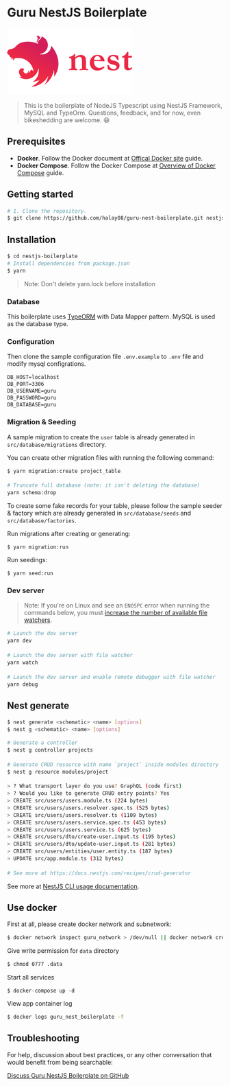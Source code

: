 # Guru NestJS Boilerplate

[![Guru NestJS](./nest-logo.png)](https://github.com/nestjs/nest)

> This is the boilerplate of NodeJS Typescript using NestJS Framework, MySQL and TypeOrm. Questions, feedback, and for now, even bikeshedding are welcome. 😄

## Prerequisites

* **Docker**. Follow the Docker document at [Offical Docker site](https://docs.docker.com/ "Docker document") guide.
* **Docker Compose**. Follow the Docker Compose at [Overview of Docker Compose](https://docs.docker.com/compose/ "Overview of Docker Compose") guide.

## Getting started

```bash
# 1. Clone the repository.
$ git clone https://github.com/halay08/guru-nest-boilerplate.git nestjs-boilerplate
```

## Installation

```bash
$ cd nestjs-boilerplate
# Install dependencies from package.json
$ yarn
```

> Note: Don't delete yarn.lock before installation

### Database

This boilerplate uses [TypeORM](https://github.com/typeorm/typeorm) with Data Mapper pattern. MySQL is used as the database type.

### Configuration

Then clone the sample configuration file `.env.example` to `.env` file and modify mysql configrations.

```env
DB_HOST=localhost
DB_PORT=3306
DB_USERNAME=guru
DB_PASSWORD=guru
DB_DATABASE=guru
```

### Migration & Seeding

A sample migration to create the `user` table is already generated in `src/database/migrations` directory.

You can create other migration files with running the following command:

```sh
$ yarn migration:create project_table

# Truncate full database (note: it isn't deleting the database)
yarn schema:drop
```

To create some fake records for your table, please follow the sample seeder & factory which are already generated in `src/database/seeds` and `src/database/factories`.

Run migrations after creating or generating:

```
$ yarn migration:run
```

Run seedings:

```
$ yarn seed:run
```

### Dev server

> Note: If you're on Linux and see an `ENOSPC` error when running the commands below, you must [increase the number of available file watchers](https://stackoverflow.com/questions/22475849/node-js-error-enospc#answer-32600959).

```sh
# Launch the dev server
yarn dev

# Launch the dev server with file watcher
yarn watch

# Launch the dev server and enable remote debugger with file watcher
yarn debug
```

## Nest generate

```sh
$ nest generate <schematic> <name> [options]
$ nest g <schematic> <name> [options]
```

``` sh
# Generate a controller
$ nest g controller projects

# Generate CRUD resource with name `project` inside modules directory
$ nest g resource modules/project

> ? What transport layer do you use? GraphQL (code first)
> ? Would you like to generate CRUD entry points? Yes
> CREATE src/users/users.module.ts (224 bytes)
> CREATE src/users/users.resolver.spec.ts (525 bytes)
> CREATE src/users/users.resolver.ts (1109 bytes)
> CREATE src/users/users.service.spec.ts (453 bytes)
> CREATE src/users/users.service.ts (625 bytes)
> CREATE src/users/dto/create-user.input.ts (195 bytes)
> CREATE src/users/dto/update-user.input.ts (281 bytes)
> CREATE src/users/entities/user.entity.ts (187 bytes)
> UPDATE src/app.module.ts (312 bytes)

# See more at https://docs.nestjs.com/recipes/crud-generator
```

See more at [NestJS CLI usage documentation](https://docs.nestjs.com/cli/usages).

## Use docker

First at all,  please create docker network and subnetwork:

```sh
$ docker network inspect guru_network > /dev/null || docker network create --ipam-driver default --subnet=99.0.0.0/16 --attachable guru_network
```

Give write permission for `data` directory

```sh
$ chmod 0777 .data
```

Start all services

```
$ docker-compose up -d
```

View app container log

```sh
$ docker logs guru_nest_boilerplate -f
```

## Troubleshooting

For help, discussion about best practices, or any other conversation that would benefit from being searchable:

[Discuss Guru NestJS Boilerplate on GitHub](https://github.com/halay08/guru-nest-boilerplate/discussions)
